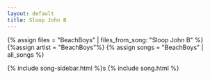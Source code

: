 ```yaml
---
layout: default
title: Sloop John B
---
```


{% assign files = "BeachBoys" | files_from_song: "Sloop John B" %}
{%assign artist = "BeachBoys"%}
{% assign songs = "BeachBoys" | all_songs %}

{% include song-sidebar.html %}s
{% include song.html %}

